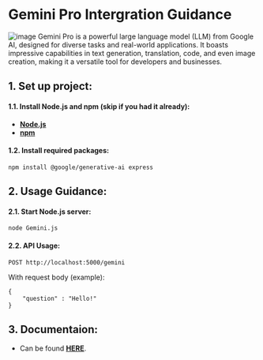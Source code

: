 
# Gemini Pro Intergration Guidance
![image](https://i.imgur.com/zgSTNZr.jpeg)
Gemini Pro is a powerful large language model (LLM) from Google AI, designed for diverse tasks and real-world applications. It boasts impressive capabilities in text generation, translation, code, and even image creation, making it a versatile tool for developers and businesses.
## 1. Set up project:

#### 1.1. Install Node.js and npm (skip if you had it already):
- [**Node.js**](https://nodejs.org/en/download/package-manager)
- [**npm**](https://docs.npmjs.com/downloading-and-installing-node-js-and-npm)

#### 1.2. Install required packages:
```
npm install @google/generative-ai express
```

## 2. Usage Guidance:

#### 2.1. Start Node.js server:
```
node Gemini.js
```

#### 2.2. API Usage:
```
POST http://localhost:5000/gemini
```
With request body (example):
```
{
    "question" : "Hello!"
}
```

## 3. Documentaion:
- Can be found [**HERE**](https://ai.google.dev/docs).
